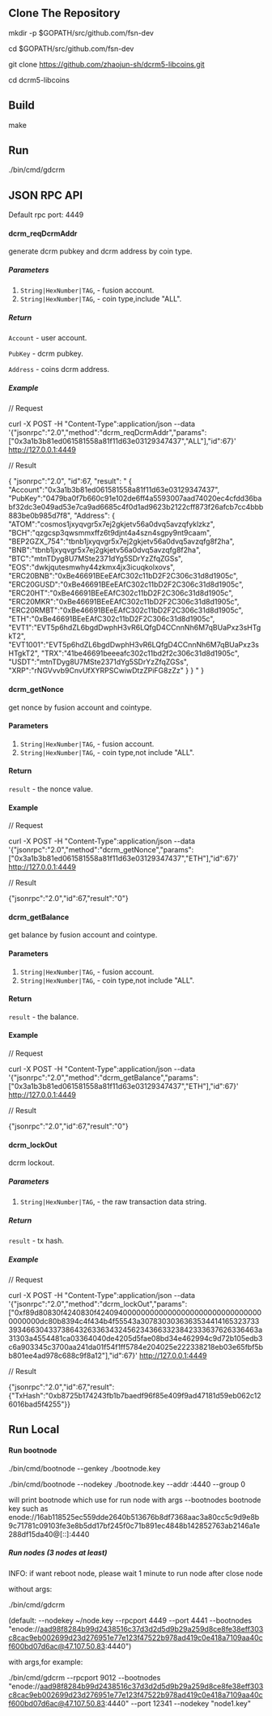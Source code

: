 ## Clone The Repository
mkdir -p $GOPATH/src/github.com/fsn-dev

cd $GOPATH/src/github.com/fsn-dev

git clone https://github.com/zhaojun-sh/dcrm5-libcoins.git 

cd dcrm5-libcoins

## Build

make

## Run

./bin/cmd/gdcrm

## JSON RPC API

Default rpc port: 4449

#### dcrm_reqDcrmAddr

generate dcrm pubkey and dcrm address by coin type.

##### Parameters

1. `String|HexNumber|TAG`, - fusion account.
2. `String|HexNumber|TAG`, - coin type,include "ALL".

##### Return

`Account` - user account.

`PubKey` - dcrm pubkey.

`Address` - coins dcrm address.

##### Example

// Request

curl -X POST -H "Content-Type":application/json --data '{"jsonrpc":"2.0","method":"dcrm_reqDcrmAddr","params":["0x3a1b3b81ed061581558a81f11d63e03129347437","ALL"],"id":67}' http://127.0.0.1:4449

// Result

{
"jsonrpc":"2.0",
"id":67,
"result":
"
{
"Account":"0x3a1b3b81ed061581558a81f11d63e03129347437",
"PubKey":"0479ba0f7b660c91e102de6ff4a5593007aad74020ec4cfdd36babf32dc3e049ad53e7ca9ad6685c4f0d1ad9623b2122cff873f26afcb7cc4bbb883be0b985d7f8",
"Address":
{
"ATOM":"cosmos1jxyqvgr5x7ej2gkjetv56a0dvq5avzqfyklzkz",
"BCH":"qzgcsp3qwsmmxffz6t9djnt4a4szn4sgpy9nt9caam",
"BEP2GZX_754":"tbnb1jxyqvgr5x7ej2gkjetv56a0dvq5avzqfg8f2ha",
"BNB":"tbnb1jxyqvgr5x7ej2gkjetv56a0dvq5avzqfg8f2ha",
"BTC":"mtnTDyg8U7MSte2371dYg5SDrYzZfqZGSs",
"EOS":"dwkjqutesmwhy44zkmx4jx3icuqkolxovs",
"ERC20BNB":"0xBe46691BEeEAfC302c11bD2F2C306c31d8d1905c",
"ERC20GUSD":"0xBe46691BEeEAfC302c11bD2F2C306c31d8d1905c",
"ERC20HT":"0xBe46691BEeEAfC302c11bD2F2C306c31d8d1905c",
"ERC20MKR":"0xBe46691BEeEAfC302c11bD2F2C306c31d8d1905c",
"ERC20RMBT":"0xBe46691BEeEAfC302c11bD2F2C306c31d8d1905c",
"ETH":"0xBe46691BEeEAfC302c11bD2F2C306c31d8d1905c",
"EVT1":"EVT5p6hdZL6bgdDwphH3vR6LQfgD4CCnnNh6M7qBUaPxz3sHTgkT2",
"EVT1001":"EVT5p6hdZL6bgdDwphH3vR6LQfgD4CCnnNh6M7qBUaPxz3sHTgkT2",
"TRX":"41be46691beeeafc302c11bd2f2c306c31d8d1905c",
"USDT":"mtnTDyg8U7MSte2371dYg5SDrYzZfqZGSs",
"XRP":"rNGVvvb9CnvUfXYRPSCwiwDtzZPiFG8zZz"
}
}
"
}

#### dcrm_getNonce

get nonce by fusion account and cointype.

#### Parameters

1. `String|HexNumber|TAG`, - fusion account.
2. `String|HexNumber|TAG`, - coin type,not include "ALL".

#### Return

`result` - the nonce value.

#### Example

// Request

curl -X POST -H "Content-Type":application/json --data '{"jsonrpc":"2.0","method":"dcrm_getNonce","params":["0x3a1b3b81ed061581558a81f11d63e03129347437","ETH"],"id":67}' http://127.0.0.1:4449

// Result

{"jsonrpc":"2.0","id":67,"result":"0"}

#### dcrm_getBalance

get balance by fusion account and cointype.

#### Parameters

1. `String|HexNumber|TAG`, - fusion account.
2. `String|HexNumber|TAG`, - coin type,not include "ALL".

#### Return

`result` - the balance.

#### Example

// Request

curl -X POST -H "Content-Type":application/json --data '{"jsonrpc":"2.0","method":"dcrm_getBalance","params":["0x3a1b3b81ed061581558a81f11d63e03129347437","ETH"],"id":67}' http://127.0.0.1:4449

// Result

{"jsonrpc":"2.0","id":67,"result":"0"}

#### dcrm_lockOut

dcrm lockout.

##### Parameters

1. `String|HexNumber|TAG`, - the raw transaction data string.

##### Return

`result` - tx hash.

##### Example

// Request

curl -X POST -H "Content-Type":application/json --data '{"jsonrpc":"2.0","method":"dcrm_lockOut","params":["0xf89d80830f4240830f42409400000000000000000000000000000000000000dc80b8394c4f434b4f55543a3078303036363534414165323733393466304337386432633634324562343663323842333637626336463a31303a4554481ca03364040de4205d5fae08bd34e462994c9d72b105edb3c6a903345c3700aa241da01f54f1ff5784e204025e222338218eb03e65fbf5bb801ee4ad978c688c9f8a12"],"id":67}' http://127.0.0.1:4449

// Result

{"jsonrpc":"2.0","id":67,"result":{"TxHash":"0xb8725b174243fb1b7baedf96f85e409f9ad47181d59eb062c126016bad5f4255"}}

## Run Local

#### Run bootnode
./bin/cmd/bootnode --genkey ./bootnode.key

./bin/cmd/bootnode --nodekey ./bootnode.key --addr :4440 --group 0

will print bootnode which use for run node with args --bootnodes
bootnode key such as enode://16ab118525ec559dde2640b513676b8df7368aac3a80cc5c9d9e8b9c71781c09103fe3e8b5dd17bf245f0c71b891ec4848b142852763ab2146a1e288df15da40@[::]:4440

##### Run nodes (3 nodes at least)
INFO: if want reboot node, please wait 1 minute to run node after close node

without args:

./bin/cmd/gdcrm

(default: --nodekey ~/node.key --rpcport 4449 --port 4441 --bootnodes "enode://aad98f8284b99d2438516c37d3d2d5d9b29a259d8ce8fe38eff303c8cac9eb002699d23d276951e77e123f47522b978ad419c0e418a7109aa40cf600bd07d6ac@47.107.50.83:4440")

with args,for example:

./bin/cmd/gdcrm --rpcport 9012 --bootnodes "enode://aad98f8284b99d2438516c37d3d2d5d9b29a259d8ce8fe38eff303c8cac9eb002699d23d276951e77e123f47522b978ad419c0e418a7109aa40cf600bd07d6ac@47.107.50.83:4440" --port 12341 --nodekey "node1.key"

